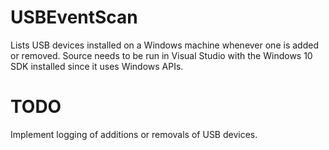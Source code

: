 # USBEventScan
Lists USB devices installed on a Windows machine whenever one is added or removed. 
Source needs to be run in Visual Studio with the Windows 10 SDK installed since it uses Windows APIs.

# TODO
Implement logging of additions or removals of USB devices.
